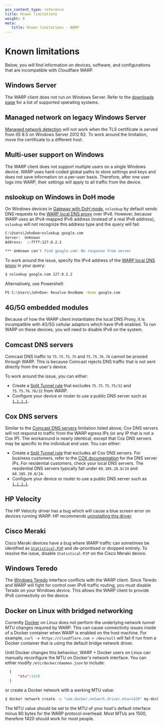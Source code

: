 ```yaml
---
pcx_content_type: reference
title: Known limitations
weight: 9
meta:
   title: Known limitations - WARP
---
```


# Known limitations

Below, you will find information on devices, software, and configurations that are incompatible with Cloudflare WARP.

## Windows Server

The WARP client does not run on Windows Server. Refer to the [downloads page](/cloudflare-one/connections/connect-devices/warp/download-warp/) for a list of supported operating systems.

## Managed network on legacy Windows Server

[Managed network detection](/cloudflare-one/connections/connect-devices/warp/configure-warp/managed-networks/) will not work when the TLS certificate is served from IIS 8.5 on Windows Server 2012 R2. To work around the limitation, move the certificate to a different host.

## Multi-user support on Windows

The WARP client does not support multiple users on a single Windows device. WARP uses hard-coded global paths to store settings and keys and does not save information on a per-user basis. Therefore, after one user logs into WARP, their settings will apply to all traffic from the device.

## nslookup on Windows in DoH mode

On Windows devices in [Gateway with DoH mode](/cloudflare-one/connections/connect-devices/warp/configure-warp/warp-modes/#gateway-with-doh), `nslookup` by default sends DNS requests to the [WARP local DNS proxy](/cloudflare-one/connections/connect-devices/warp/configure-warp/route-traffic/warp-architecture/#dns-traffic) over IPv6. However, because WARP uses an IPv4-mapped IPv6 address (instead of a real IPv6 address), `nslookup` will not recognize this address type and the query will fail:

```bash
C:\Users\JohnDoe>nslookup google.com
Server:  UnKnown
Address:  ::ffff:127.0.2.2

*** UnKnown can't find google.com: No response from server
```

To work around the issue, specify the IPv4 address of the [WARP local DNS proxy](/cloudflare-one/connections/connect-devices/warp/configure-warp/route-traffic/warp-architecture/#dns-traffic) in your query:
  ```sh
  $ nslookup google.com 127.0.2.2
  ```

Alternatively, use Powershell:
  ```bash
  PS C:\Users\JohnDoe> Resolve-DnsName -Name google.com
  ```

## 4G/5G embedded modules

Because of how the WARP client instantiates the local DNS Proxy, it is incompatible with 4G/5G cellular adaptors which have IPv6 enabled.  To run WARP on these devices, you will need to disable IPv6 on the system.

## Comcast DNS servers

Comcast DNS traffic to `75.75.75.75` and `75.75.76.76` cannot be proxied through WARP. This is because Comcast rejects DNS traffic that is not sent directly from the user's device.

To work around the issue, you can either:

- Create a [Split Tunnel rule](/cloudflare-one/connections/connect-devices/warp/configure-warp/route-traffic/split-tunnels/) that excludes `75.75.75.75/32` and `75.75.76.76/32` from WARP.
- Configure your device or router to use a public DNS server such as [`1.1.1.1`](https://1.1.1.1/dns/).

## Cox DNS servers

Similar to the [Comcast DNS servers](#comcast-dns-servers) limitation listed above, Cox DNS servers will not respond to traffic from the WARP egress IPs (or any IP that is not a Cox IP). The workaround is nearly identical, except that Cox DNS servers may be specific to the individual end user. You can either:

- Create a [Split Tunnel rule](/cloudflare-one/connections/connect-devices/warp/configure-warp/route-traffic/split-tunnels/) that excludes all Cox DNS servers.  For business customers, refer to the [COX documentation](https://www.cox.com/business/support/cox-business-dns-and-mail-exchange-hosting-services.html) for the DNS server IPs. For residential customers, check your local DNS servers. The residential DNS servers typically fall under `68.105.28.0/24` and `68.105.29.0/24`.
- Configure your device or router to use a public DNS server such as [`1.1.1.1`](https://1.1.1.1/dns/).

## HP Velocity

The HP Velocity driver has a bug which will cause a blue screen error on devices running WARP. HP recommends [uninstalling this driver](https://support.hp.com/gb-en/document/c06266198).

## Cisco Meraki

Cisco Meraki devices have a bug where WARP traffic can sometimes be identified as [`Statistical-P2P`](https://www.cisco.com/c/en/us/td/docs/ios-xml/ios/qos_nbar/prot_lib/config_library/pp4600/nbar-prot-pack4600/s.html#wp1488575851) and de-prioritised or dropped entirely. To resolve the issue, disable `Statistical-P2P` on the Cisco Meraki device.

## Windows Teredo

The [Windows Teredo](https://learn.microsoft.com/en-us/windows/win32/teredo/about-teredo) interface conflicts with the WARP client. Since Teredo and WARP will fight for control over IPv6 traffic routing, you must disable Terado on your Windows device. This allows the WARP client to provide IPv6 connectivity on the device.

## Docker on Linux with bridged networking

Currently [Docker](https://www.docker.com/products/container-runtime/) on Linux does not perform the underlying network tunnel MTU changes required by WARP. This can cause connectivity issues inside of a Docker container when WARP is enabled on the host machine. For example, `curl -v https://cloudflare.com > /dev/null` will fail if run from a Docker container that is using the default bridge network driver.

Until Docker changes this behaviour, WARP + Docker users on Linux can manually reconfigure the MTU on Docker's network interface. You can either modify `/etc/docker/daemon.json` to include:

```json
  {
      "mtu":1420
  }
```

or create a Docker network with a working MTU value:

```sh
$ docker network create -o "com.docker.network.driver.mtu=1420" my-docker-network
```

The MTU value should be set to the MTU of your host's default interface minus 80 bytes for the WARP protocol overhead. Most MTUs are 1500, therefore 1420 should work for most people.



